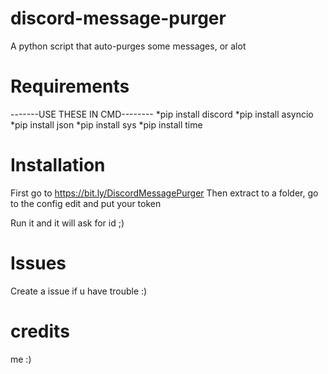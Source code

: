 # discord-message-purger
A python script that auto-purges some messages, or alot

# Requirements
-------USE THESE IN CMD--------
*pip install discord
*pip install asyncio
*pip install json
*pip install sys
*pip install time


# Installation
First go to https://bit.ly/DiscordMessagePurger
Then extract to a folder, go to the config edit and put your token

Run it and it will ask for id ;)


# Issues
Create a issue if u have trouble :)

# credits
me :)
